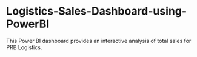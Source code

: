 # Logistics-Sales-Dashboard-using-PowerBI
This Power BI dashboard provides an interactive analysis of total sales for PRB Logistics.
